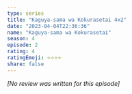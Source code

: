 ```yaml
---
type: series
title: "Kaguya-sama wa Kokurasetai 4x2"
date: "2023-04-04T22:36:36"
name: "Kaguya-sama wa Kokurasetai"
season: 4
episode: 2
rating: 4
ratingEmoji: ⭐️⭐️⭐️⭐️
share: false
---
```


_[No review was written for this episode]_
